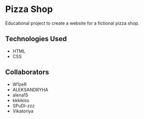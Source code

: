 # Pizza Shop
Educational project to create a website for a fictional pizza shop.
## Technologies Used
* HTML
* CSS
## Collaborators
* W1zeR
* ALEKSANDRYHA
* alena15
* kkkikiss
* SPuDI-zzz
* Vikatoriya
